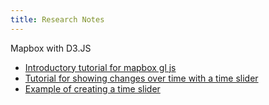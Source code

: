 ```yaml
---
title: Research Notes
---
```


Mapbox with D3.JS
- [Introductory tutorial for mapbox gl js](https://docs.mapbox.com/help/getting-started/web-apps/)
- [Tutorial for showing changes over time with a time slider](https://docs.mapbox.com/help/tutorials/show-changes-over-time/)
- [Example of creating a time slider](https://docs.mapbox.com/mapbox-gl-js/example/timeline-animation/)
